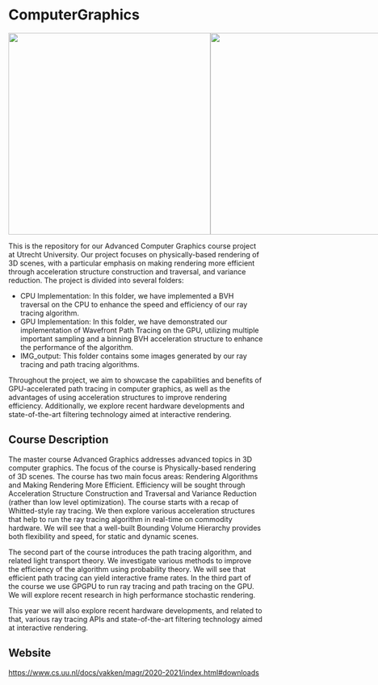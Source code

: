 # ComputerGraphics

<div style="display:flex;">
<img src="https://user-images.githubusercontent.com/63195210/219386804-0eb87b6e-9d52-465b-8766-9c2812b4ac93.png" width="400">
<img src="https://user-images.githubusercontent.com/63195210/219384232-d9ae721d-e61c-48fc-a08e-df947853c9f0.png" width="400">
</div>

This is the repository for our Advanced Computer Graphics course project at Utrecht University. Our project focuses on physically-based rendering of 3D scenes, with a particular emphasis on making rendering more efficient through acceleration structure construction and traversal, and variance reduction. The project is divided into several folders:

* CPU Implementation: In this folder, we have implemented a BVH traversal on the CPU to enhance the speed and efficiency of our ray tracing algorithm.
* GPU Implementation: In this folder, we have demonstrated our implementation of Wavefront Path Tracing on the GPU, utilizing multiple important sampling and a binning BVH acceleration structure to enhance the performance of the algorithm.
* IMG_output: This folder contains some images generated by our ray tracing and path tracing algorithms.

Throughout the project, we aim to showcase the capabilities and benefits of GPU-accelerated path tracing in computer graphics, as well as the advantages of using acceleration structures to improve rendering efficiency. Additionally, we explore recent hardware developments and state-of-the-art filtering technology aimed at interactive rendering.


## Course Description
The master course Advanced Graphics addresses advanced topics in 3D computer graphics. The focus of the course is Physically-based rendering of 3D scenes. The course has two main focus areas: Rendering Algorithms and Making Rendering More Efficient. Efficiency will be sought through Acceleration Structure Construction and Traversal and Variance Reduction (rather than low level optimization).
The course starts with a recap of Whitted-style ray tracing. We then explore various acceleration structures that help to run the ray tracing algorithm in real-time on commodity hardware. We will see that a well-built Bounding Volume Hierarchy provides both flexibility and speed, for static and dynamic scenes.

The second part of the course introduces the path tracing algorithm, and related light transport theory. We investigate various methods to improve the efficiency of the algorithm using probability theory. We will see that efficient path tracing can yield interactive frame rates.
In the third part of the course we use GPGPU to run ray tracing and path tracing on the GPU. We will explore recent research in high performance stochastic rendering.

This year we will also explore recent hardware developments, and related to that, various ray tracing APIs and state-of-the-art filtering technology aimed at interactive rendering.

## Website 
https://www.cs.uu.nl/docs/vakken/magr/2020-2021/index.html#downloads

